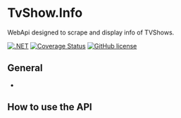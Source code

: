 # TvShow.Info
WebApi designed to scrape and display info of TVShows.

[![.NET](https://github.com/Plofstoffel/TvShow.Info/actions/workflows/dotnet.yml/badge.svg?branch=main)](https://github.com/Plofstoffel/TvShow.Info/actions/workflows/workflows/dotnet.yml)
[![Coverage Status](https://coveralls.io/repos/github/Plofstoffel/TvShow.Info/badge.svg?branch=feature/add-coverlet-msbuild-package)](https://coveralls.io/github/Plofstoffel/TvShow.Info?branch=main)
[![GitHub license](https://img.shields.io/github/license/Plofstoffel/TvShow.Info)](https://github.com/Plofstoffel/TvShow.Info/blob/main/LICENSE)


## General

* 

## How to use the API